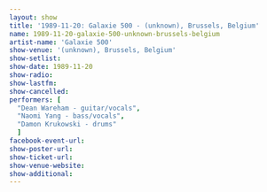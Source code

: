```yaml
---
layout: show
title: '1989-11-20: Galaxie 500 - (unknown), Brussels, Belgium'
name: 1989-11-20-galaxie-500-unknown-brussels-belgium
artist-name: 'Galaxie 500'
show-venue: '(unknown), Brussels, Belgium'
show-setlist: 
show-date: 1989-11-20
show-radio: 
show-lastfm: 
show-cancelled: 
performers: [
  "Dean Wareham - guitar/vocals",
  "Naomi Yang - bass/vocals",
  "Damon Krukowski - drums"
  ]
facebook-event-url: 
show-poster-url: 
show-ticket-url: 
show-venue-website: 
show-additional: 
---
```


